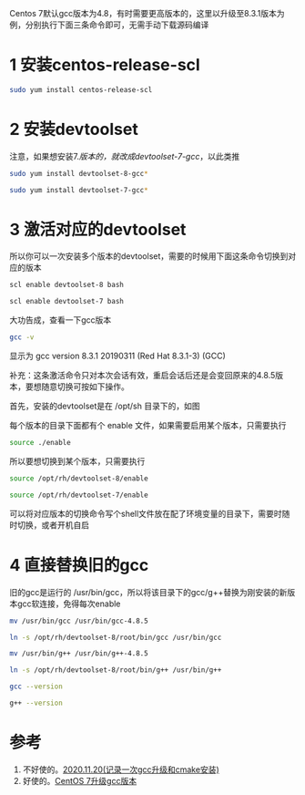 
Centos 7默认gcc版本为4.8，有时需要更高版本的，这里以升级至8.3.1版本为例，分别执行下面三条命令即可，无需手动下载源码编译

# 1 安装centos-release-scl
```bash
sudo yum install centos-release-scl
```

# 2 安装devtoolset
注意，如果想安装7.*版本的，就改成devtoolset-7-gcc*，以此类推
```bash
sudo yum install devtoolset-8-gcc*

sudo yum install devtoolset-7-gcc*
```

# 3 激活对应的devtoolset
所以你可以一次安装多个版本的devtoolset，需要的时候用下面这条命令切换到对应的版本
```bash
scl enable devtoolset-8 bash

scl enable devtoolset-7 bash
```
大功告成，查看一下gcc版本
```bash
gcc -v
```
显示为 gcc version 8.3.1 20190311 (Red Hat 8.3.1-3) (GCC)

补充：这条激活命令只对本次会话有效，重启会话后还是会变回原来的4.8.5版本，要想随意切换可按如下操作。

首先，安装的devtoolset是在 /opt/sh 目录下的，如图



 每个版本的目录下面都有个 enable 文件，如果需要启用某个版本，只需要执行
```bash
source ./enable
```
所以要想切换到某个版本，只需要执行
```bash
source /opt/rh/devtoolset-8/enable

source /opt/rh/devtoolset-7/enable
```
可以将对应版本的切换命令写个shell文件放在配了环境变量的目录下，需要时随时切换，或者开机自启

# 4 直接替换旧的gcc

旧的gcc是运行的 /usr/bin/gcc，所以将该目录下的gcc/g++替换为刚安装的新版本gcc软连接，免得每次enable
```bash
mv /usr/bin/gcc /usr/bin/gcc-4.8.5

ln -s /opt/rh/devtoolset-8/root/bin/gcc /usr/bin/gcc

mv /usr/bin/g++ /usr/bin/g++-4.8.5

ln -s /opt/rh/devtoolset-8/root/bin/g++ /usr/bin/g++

gcc --version

g++ --version
```

# 参考
1. 不好使的。[2020.11.20(记录一次gcc升级和cmake安装)](https://blog.csdn.net/m0_48758256/article/details/109852311)
2. 好使的。[CentOS 7升级gcc版本](https://www.cnblogs.com/jixiaohua/p/11732225.html)

